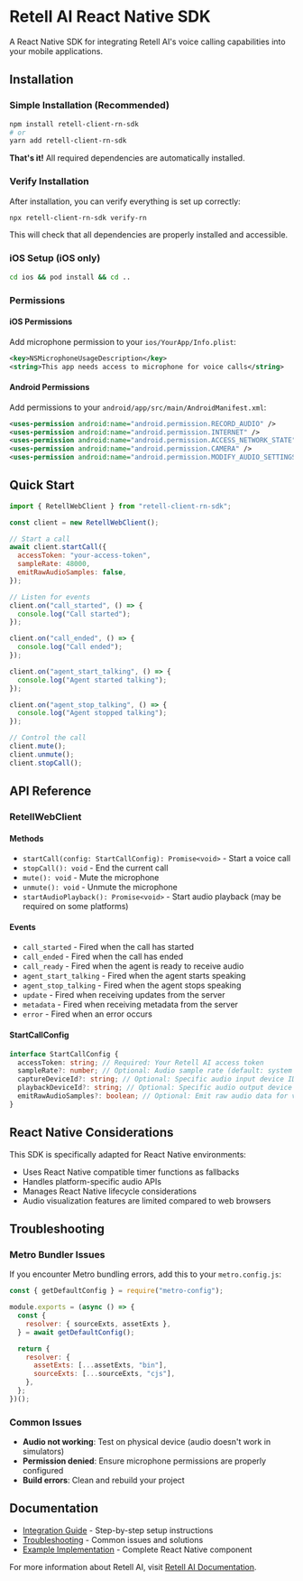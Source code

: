 # Retell AI React Native SDK

A React Native SDK for integrating Retell AI's voice calling capabilities into your mobile applications.

## Installation

### Simple Installation (Recommended)

```bash
npm install retell-client-rn-sdk
# or
yarn add retell-client-rn-sdk
```

**That's it!** All required dependencies are automatically installed.

### Verify Installation

After installation, you can verify everything is set up correctly:

```bash
npx retell-client-rn-sdk verify-rn
```

This will check that all dependencies are properly installed and accessible.

### iOS Setup (iOS only)

```bash
cd ios && pod install && cd ..
```

### Permissions

#### iOS Permissions

Add microphone permission to your `ios/YourApp/Info.plist`:

```xml
<key>NSMicrophoneUsageDescription</key>
<string>This app needs access to microphone for voice calls</string>
```

#### Android Permissions

Add permissions to your `android/app/src/main/AndroidManifest.xml`:

```xml
<uses-permission android:name="android.permission.RECORD_AUDIO" />
<uses-permission android:name="android.permission.INTERNET" />
<uses-permission android:name="android.permission.ACCESS_NETWORK_STATE" />
<uses-permission android:name="android.permission.CAMERA" />
<uses-permission android:name="android.permission.MODIFY_AUDIO_SETTINGS" />
```

## Quick Start

```javascript
import { RetellWebClient } from "retell-client-rn-sdk";

const client = new RetellWebClient();

// Start a call
await client.startCall({
  accessToken: "your-access-token",
  sampleRate: 48000,
  emitRawAudioSamples: false,
});

// Listen for events
client.on("call_started", () => {
  console.log("Call started");
});

client.on("call_ended", () => {
  console.log("Call ended");
});

client.on("agent_start_talking", () => {
  console.log("Agent started talking");
});

client.on("agent_stop_talking", () => {
  console.log("Agent stopped talking");
});

// Control the call
client.mute();
client.unmute();
client.stopCall();
```

## API Reference

### RetellWebClient

#### Methods

- `startCall(config: StartCallConfig): Promise<void>` - Start a voice call
- `stopCall(): void` - End the current call
- `mute(): void` - Mute the microphone
- `unmute(): void` - Unmute the microphone
- `startAudioPlayback(): Promise<void>` - Start audio playback (may be required on some platforms)

#### Events

- `call_started` - Fired when the call has started
- `call_ended` - Fired when the call has ended
- `call_ready` - Fired when the agent is ready to receive audio
- `agent_start_talking` - Fired when the agent starts speaking
- `agent_stop_talking` - Fired when the agent stops speaking
- `update` - Fired when receiving updates from the server
- `metadata` - Fired when receiving metadata from the server
- `error` - Fired when an error occurs

#### StartCallConfig

```typescript
interface StartCallConfig {
  accessToken: string; // Required: Your Retell AI access token
  sampleRate?: number; // Optional: Audio sample rate (default: system default)
  captureDeviceId?: string; // Optional: Specific audio input device ID
  playbackDeviceId?: string; // Optional: Specific audio output device ID
  emitRawAudioSamples?: boolean; // Optional: Emit raw audio data for visualization
}
```

## React Native Considerations

This SDK is specifically adapted for React Native environments:

- Uses React Native compatible timer functions as fallbacks
- Handles platform-specific audio APIs
- Manages React Native lifecycle considerations
- Audio visualization features are limited compared to web browsers

## Troubleshooting

### Metro Bundler Issues

If you encounter Metro bundling errors, add this to your `metro.config.js`:

```javascript
const { getDefaultConfig } = require("metro-config");

module.exports = (async () => {
  const {
    resolver: { sourceExts, assetExts },
  } = await getDefaultConfig();

  return {
    resolver: {
      assetExts: [...assetExts, "bin"],
      sourceExts: [...sourceExts, "cjs"],
    },
  };
})();
```

### Common Issues

- **Audio not working**: Test on physical device (audio doesn't work in simulators)
- **Permission denied**: Ensure microphone permissions are properly configured
- **Build errors**: Clean and rebuild your project

## Documentation

- [Integration Guide](./INTEGRATION_GUIDE.md) - Step-by-step setup instructions
- [Troubleshooting](./TROUBLESHOOTING.md) - Common issues and solutions
- [Example Implementation](./example/RetellCallExample.tsx) - Complete React Native component

For more information about Retell AI, visit [Retell AI Documentation](https://docs.retellai.com/).
